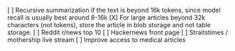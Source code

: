 [ ] Recursive summarization if the text is beyond 16k tokens, since model recall is usually best around 8-16k
[X] For large articles beyond 32k characters (not tokens), store the article in blob storage and not table storage.
[ ] Reddit r/news top 10
[ ] Hackernews front page
[ ] Straitstimes / mothership live stream
[ ] Improve access to medical articles
